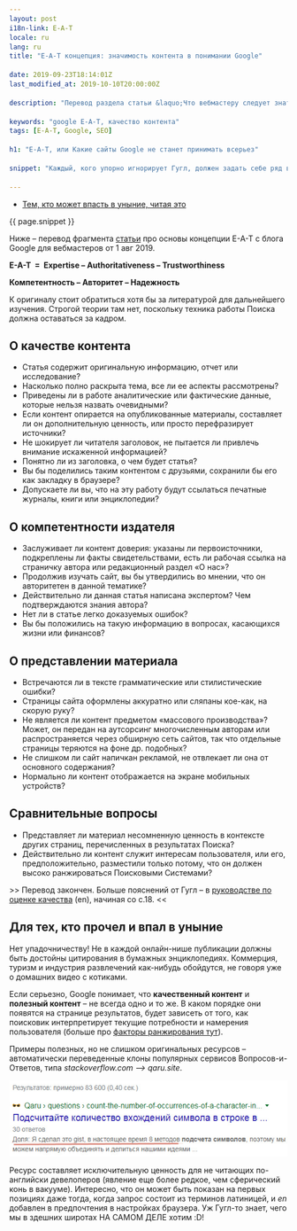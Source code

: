 ```yaml
---
layout: post
i18n-link: E-A-T
locale: ru
lang: ru
title: "E-A-T концепция: значимость контента в понимании Google"

date: 2019-09-23T18:14:01Z
last_modified_at: 2019-10-10T20:00:00Z

description: "Перевод раздела статьи &laquo;Что вебмастеру следует знать о ключевых апдейтах Google&raquo; в webmasters.googleblog.com (1 авг 2019). Не подстрочный. С комментариями."

keywords: "google E-A-T, качество контента"
tags: [E-A-T, Google, SEO]

h1: "E-A-T, или Какие сайты Google не станет принимать всерьез"

snippet: "Каждый, кого упорно игнорирует Гугл, должен задать себе ряд вопросов. Отвечать жела&#173;тельно начистоту, заранее проверив, какие страницы выходят на первый план в Поиске по целевым запросам."

---
```


<ul class="toc txt-right"><li><a href="#fin">Тем, кто может впасть в уныние, читая&nbsp;это</a></li> </ul>
<div>
  <p>{{ page.snippet }}</p>
  <p>Ниже – перевод фрагмента <a href="https://webmasters.googleblog.com/2019/08/core-updates.html" rel="noopener">статьи</a> про основы концепции E-A-T с блога Google для вебмастеров от 1 авг 2019.</p>
  <p class="txt-center"><strong>E-A-T &nbsp;=&nbsp; Expertise &ndash; Authoritativeness &ndash; Trustworthiness</strong></p>
  <p class="txt-center"><strong>Компетентность &ndash; Авторитет &ndash; Надежность</strong></p>
  <p>К оригиналу стоит обратиться хотя бы за литературой для дальнейшего изучения. Строгой теории там нет, поскольку техника работы Поиска должна оставаться за кадром.</p>
</div>
<h2>О качестве контента</h2>
<ul>
  <li>Статья содержит <span class="under">оригинальную инфор&#173;мацию,</span> отчет или исследование?</li>
  <li>Насколько полно <span class="under">раскрыта тема, все ли ее аспекты</span> рассмотрены?</li>
  <li>Приведены ли в работе аналитические или фактические <span class="under">данные, которые нельзя назвать очевидными</span>?
  </li>
  <li>Если контент опирается на опубликован&#173;ные материалы, <span class="under">составляет ли он дополни&#173;тельную ценность</span>, или просто перефрази&#173;рует источники?</li>
  <li>Не шокирует ли читателя заголовок, не пытается ли привлечь внимание искаженной информацией?
  </li>
  <li>Понятно ли из заголовка, о чем будет статья?</li>
  <li>Вы бы поделились таким контентом с друзьями, сохранили бы его как закладку в браузере?</li>
  <li>Допускаете ли вы, что на эту работу будут ссылаться печатные журналы, книги или энциклопедии?</li>
</ul>
<h2>О компетентности издателя</h2>
<ul>
  <li><span class="under">Заслуживает ли контент доверия</span>: указаны ли первоисточники, подкреплены ли факты свидетельствами, есть ли рабочая ссылка на страничку автора или редакционный раздел «О нас»?</li>
  <li>Продолжив изучать сайт, вы бы утверди&#173;лись во мнении, что <span class="under">он авторитетен в данной тематике</span>?</li>
  <li>Действительно ли данная <span class="under">статья написана экспертом</span>? Чем подтверждаются знания автора?
  </li>
  <li>Нет ли в статье легко доказуемых ошибок?</li>
  <li>Вы бы положились на такую информа&#173;цию в вопросах, касающихся жизни или финан&#173;сов?
  </li>
</ul>
<h2>О представлении материала</h2>
<ul>
  <li>Встречаются ли в тексте граммати&#173;ческие или стилистические ошибки?</li>
  <li>Страницы сайта оформлены аккуратно или сляпаны кое-как, на скорую руку?</li>
  <li>Не является ли контент предметом «массового производства»? Может, он передан на аутсорсинг многочисленным авторам или распространяется через обширную сеть сайтов, так что отдельные страницы теряются на фоне др. подобных?</li>
  <li>Не слишком ли сайт напичкан рекла&#173;мой, не отвлекает ли она от основного содержания?
  </li>
  <li>Нормально ли контент <span class="under">отображается на экране мобильных устройств</span>?</li>
</ul>
<h2>Сравнительные вопросы</h2>
<ul>
  <li>Представляет ли материал несомнен&#173;ную ценность в контексте других страниц, перечисленных в результатах Поиска?</li>
  <li>Действительно ли контент служит интересам пользователя, или его, предположительно, разместили только потому, что он должен высоко ранжироваться Поисковыми Системами?
  </li>
</ul>
<p>&gt;&gt; Перевод закончен. Больше пояснений от Гугл &ndash; в <a href="https://static.googleusercontent.com/media/guidelines.raterhub.com/en//searchqualityevaluatorguidelines.pdf" rel="noopener" target="_blank">руководстве по оценке качества</a>&nbsp;(en), начиная со с.18. &lt;&lt;</p>
<h2 id="fin">Для тех, кто прочел и впал в уныние</h2>
<p>Нет упадочничеству! Не в каждой онлайн-нише публикации должны быть достойны цитирования в бумажных энциклопедиях. Коммерция, туризм и индустрия развле&#173;чений как-нибудь обойдутся, не говоря уже о домашних видео с котиками.</p>
<p>Если серьезно, Google понимает, что <b>качественный контент</b> и <b>полезный контент</b> &ndash; не всегда одно и то же. В каком порядке они появятся на странице результатов, будет зависеть от того, как поисковик интер&#173;претирует текущие потребности и намерения пользователя (больше про <a href="{{site.url}}/kak-rabotajut-algoritmy-google">факторы ранжирования тут</a>).
<p>Примеры полезных, но не слишком ориги&#173;нальных ресурсов &ndash; автоматически переве&#173;ден&#173;ные клоны популярных сервисов Вопросов-и-Ответов, типа <i>stackoverflow.com &xrarr; qaru.site</i>.</p>
</p><p class="txt-center">
<img loading="lazy"  src="/images/posts/qaru-first-position-ru.jpg" alt="По сниппету видно, что перевод автоматический, не очень качественный"></p>
<p>Ресурс составляет исключительную ценность для не&nbsp;читающих по-английски девелоперов (явление еще более редкое, чем сферический конь в вакууме). Интересно, что он может быть показан на первых позициях даже тогда, когда запрос состоит из терминов латиницей, и <i>en</i> добавлен в предпочтения в настройках браузера. Уж Гугл-то знает, чего мы в здешних широтах НА САМОМ ДЕЛЕ хотим :D!</p>